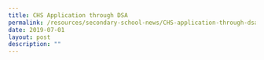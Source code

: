 ```yaml
---
title: CHS Application through DSA
permalink: /resources/secondary-school-news/CHS-application-through-dsa/
date: 2019-07-01
layout: post
description: ""
---
```

